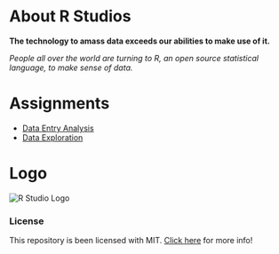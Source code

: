 # About R Studios

**The technology to amass data exceeds our abilities to make use of it.**
 
 _People all over the world are turning to R, an open source statistical language, to make sense of data._

# Assignments
* [Data Entry Analysis](https://github.com/rtanishkreddy/DataToDecision/blob/master/DataEntryAnalysis.md)
* [Data Exploration](https://github.com/rtanishkreddy/Data-exploration)

# Logo
![R Studio Logo](https://www.rstudio.com/wp-content/uploads/2014/06/RStudio-Ball.png)

### License
This repository is been licensed with MIT.
[Click here](LICENSE) for more info!
